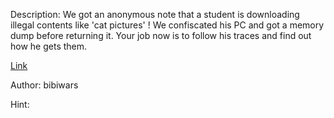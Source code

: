 Description:
We got an anonymous note that a student is downloading illegal contents like 'cat pictures' ! We confiscated his PC and got a memory dump before returning it. Your job now is to follow his traces and find out how he gets them.

<a href="http://www.mediafire.com/file/60dkm1poq7uy2oo/cat_hunting.zip/file">Link</a>

Author: bibiwars

Hint:
